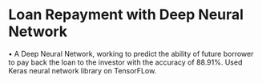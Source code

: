 # Loan Repayment with Deep Neural Network
 •	A Deep Neural Network, working to predict the ability of future borrower to pay back the loan to the investor with the accuracy of 88.91%. Used Keras neural network library on   TensorFLow.
